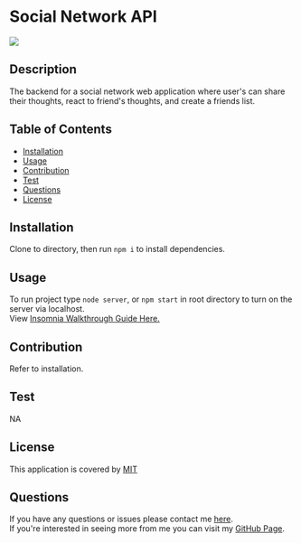 
  # Social Network API
  ![](https://img.shields.io/badge/License-MIT-blue)

  ## Description
  The backend for a social network web application where user's can share their thoughts, react to friend's thoughts, and create a friends list.

  ## Table of Contents
  * [Installation](#installation)
  * [Usage](#usage)
  * [Contribution](#contribution)
  * [Test](#test)
  * [Questions](#questions)
  * [License](#license)
  
  ## Installation
  Clone to directory, then run `npm i` to install dependencies.
  
  ## Usage
  To run project type `node server`, or `npm start` in root directory to turn on the server via localhost. <br>
  View [Insomnia Walkthrough Guide Here.](https://drive.google.com/file/d/1W4ok4u1ltetQexECE9a_AAdqWEYyWgNL/view)

  ## Contribution
  Refer to installation.

  ## Test
  NA

  
  ## License 
  This application is covered by [MIT](https://choosealicense.com/licenses/mit/)
  

  ## Questions
  If you have any questions or issues please contact me [here](mailto:andrewfaugno825@gmail.com). </br>
  If you're interested in seeing more from me you can visit my [GitHub Page](http://github.com/AndrewFaugno).

